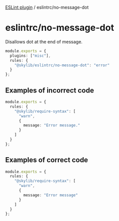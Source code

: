 [ESLint plugin](https://ilyub.github.io/eslint-plugin/) / eslintrc/no-message-dot

# eslintrc/no-message-dot

Disallows dot at the end of message.

```ts
module.exports = {
  plugins: ["misc"],
  rules: {
    "@skylib/eslintrc/no-message-dot": "error"
  }
};
```

## Examples of incorrect code

```ts
module.exports = {
  rules: {
    "@skylib/require-syntax": [
      "warn",
      {
        message: "Error message."
      }
    ]
  }
};
```

## Examples of correct code

```ts
module.exports = {
  rules: {
    "@skylib/require-syntax": [
      "warn",
      {
        message: "Error message"
      }
    ]
  }
};
```